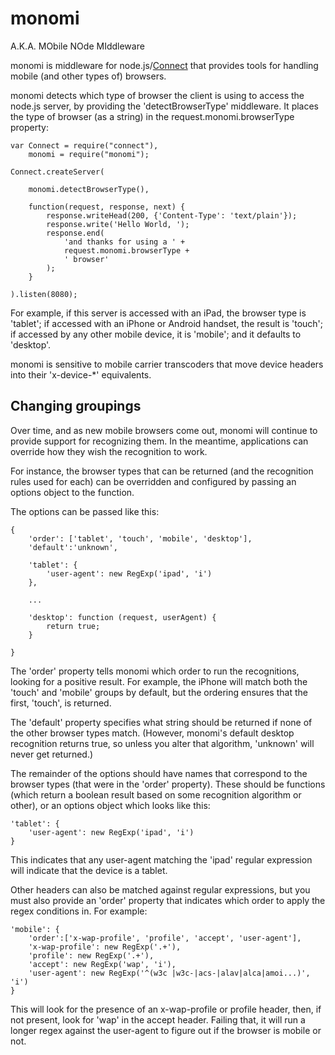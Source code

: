 # monomi

A.K.A. MObile NOde MIddleware

monomi is middleware for node.js/[Connect](http://github.com/senchalabs/connect)
that provides tools for handling mobile (and other types of) browsers.

monomi detects which type of browser the client is using to access the node.js
server, by providing the 'detectBrowserType' middleware. It places the type of
browser (as a string) in the request.monomi.browserType property:

    var Connect = require("connect"),
        monomi = require("monomi");

    Connect.createServer(

        monomi.detectBrowserType(),

        function(request, response, next) {
            response.writeHead(200, {'Content-Type': 'text/plain'});
            response.write('Hello World, ');
            response.end(
                'and thanks for using a ' +
                request.monomi.browserType +
                ' browser'
            );
        }

    ).listen(8080);

For example, if this server is accessed with an iPad, the browser type is
'tablet'; if accessed with an iPhone or Android handset, the result is 'touch';
if accessed by any other mobile device, it is 'mobile'; and it defaults to
'desktop'.

monomi is sensitive to mobile carrier transcoders that move device headers
into their 'x-device-*' equivalents.

## Changing groupings

Over time, and as new mobile browsers come out, monomi will continue to provide
support for recognizing them. In the meantime, applications can override how
they wish the recognition to work.

For instance, the browser types that can be returned (and the recognition rules
used for each) can be overridden and configured by passing an options object to
the function.

The options can be passed like this:

    {
        'order': ['tablet', 'touch', 'mobile', 'desktop'],
        'default':'unknown',

        'tablet': {
            'user-agent': new RegExp('ipad', 'i')
        },

        ...

        'desktop': function (request, userAgent) {
            return true;
        }

    }

The 'order' property tells monomi which order to run the recognitions, looking
for a positive result. For example, the iPhone will match both the 'touch' and
'mobile' groups by default, but the ordering ensures that the first, 'touch', is
returned.

The 'default' property specifies what string should be returned if none of the
other browser types match. (However, monomi's default desktop recognition
returns true, so unless you alter that algorithm, 'unknown' will never get
returned.)

The remainder of the options should have names that correspond to the browser
types (that were in the 'order' property). These should be functions (which
return a boolean result based on some recognition algorithm or other), or an
options object which looks like this:

    'tablet': {
        'user-agent': new RegExp('ipad', 'i')
    }

This indicates that any user-agent matching the 'ipad' regular expression will
indicate that the device is a tablet.

Other headers can also be matched against regular expressions, but you must also
provide an 'order' property that indicates which order to apply the regex
conditions in. For example:

    'mobile': {
        'order':['x-wap-profile', 'profile', 'accept', 'user-agent'],
        'x-wap-profile': new RegExp('.+'),
        'profile': new RegExp('.+'),
        'accept': new RegExp('wap', 'i'),
        'user-agent': new RegExp('^(w3c |w3c-|acs-|alav|alca|amoi...)', 'i')
    }

This will look for the presence of an x-wap-profile or profile header, then, if
not present, look for 'wap' in the accept header. Failing that, it will run a
longer regex against the user-agent to figure out if the browser is mobile or
not.
